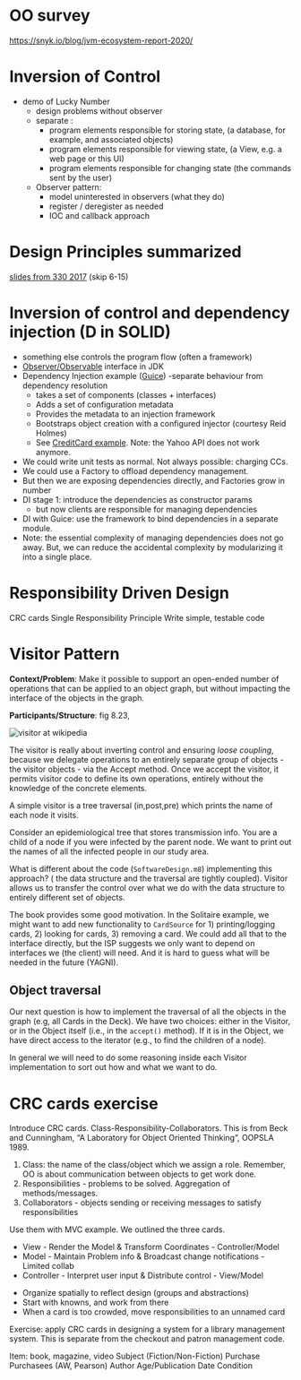 # OO survey
https://snyk.io/blog/jvm-ecosystem-report-2020/

# Inversion of Control
- demo of Lucky Number
    + design problems without observer
    + separate :
        + program elements responsible for storing state, (a database, for example, and associated objects)
        + program elements responsible for viewing state, (a View, e.g. a web page or this UI)
        + program elements responsible for changing state (the commands sent by the user)
    - Observer pattern:
        + model uninterested in observers (what they do)
        + register / deregister as needed
        + IOC and callback approach

# Design Principles summarized

[slides from 330 2017](https://github.com/SENG330/course/blob/master/lectures/ooprinciples%20copy.pdf) (skip 6-15)

# Inversion of control and dependency injection (D in SOLID)

- something else controls the program flow (often a framework)
- [Observer/Observable](https://docs.oracle.com/javase/8/docs/api/index.html?java/util/Observable.html) interface in JDK
- Dependency Injection example  ([Guice](https://github.com/google/guice/wiki/Motivation))
    -separate behaviour from dependency resolution
    + takes a set of components (classes + interfaces) 
    + Adds a set of configuration metadata
    + Provides the metadata to an injection framework
    + Bootstraps object creation with a configured injector (courtesy Reid Holmes)
    + See [CreditCard example](https://github.com/caplin/Guice-Example.git). Note: the Yahoo API does not work anymore.
- We could write unit tests as normal. Not always possible: charging CCs.
- We could use a Factory to offload dependency management.
- But then we are exposing dependencies directly, and Factories grow in number
- DI stage 1: introduce the dependencies as constructor params
    + but now clients are responsible for managing dependencies
- DI with Guice: use the framework to bind dependencies in a separate module.
- Note: the essential complexity of managing dependencies does not go away. But, we can reduce the accidental complexity by modularizing it into a single place.

# Responsibility Driven Design
CRC cards
Single Responsibility Principle
Write simple, testable code

# Visitor Pattern

**Context/Problem**: Make it possible to support an open-ended number of operations that can be applied to an object graph, but without impacting the interface of the objects in the graph.

**Participants/Structure**: fig 8.23, 

![visitor at wikipedia](https://upload.wikimedia.org/wikipedia/en/thumb/e/eb/Visitor_design_pattern.svg/430px-Visitor_design_pattern.svg.png)

The visitor is really about inverting control and ensuring *loose coupling*, because we delegate operations to an entirely separate group of objects - the visitor objects - via the Accept method. Once we accept the visitor, it permits visitor code to define its own operations, entirely without the knowledge of the concrete elements. 

A simple visitor is a tree traversal (in,post,pre) which prints the name of each node it visits. 

Consider an epidemiological tree that stores transmission info. You are a child of a node if you were infected by the parent node. We want to print out the names of all the infected people in our study area. 

What is different about the code (`SoftwareDesign.m8`) implementing this approach? ( the data structure and the traversal are tightly coupled). Visitor allows us to transfer the control over what we do with the data structure to entirely different set of objects.

The book provides some good motivation. In the Solitaire example, we might want to add new functionality to `CardSource` for 1) printing/logging cards, 2) looking for cards, 3) removing a card. We could add all that to the interface directly, but the ISP suggests we only want to depend on interfaces we (the client) will need. And it is hard to guess what will be needed in the future (YAGNI). 

## Object traversal

Our next question is how to implement the traversal of all the objects in the graph (e.g, all Cards in the Deck). We have two choices: either in the Visitor, or in the Object itself (i.e., in the `accept()` method). If it is in the Object, we have direct access to the iterator (e.g., to find the children of a node). 

In general we will need to do some reasoning inside each Visitor implementation to sort out how and what we want to do. 

# CRC cards exercise

Introduce CRC cards. Class-Responsibility-Collaborators. This is from Beck and Cunningham, “A Laboratory for Object Oriented Thinking”, OOPSLA 1989.

1. Class: the name of the class/object which we assign a role. Remember, OO is about communication between objects to get work done.
2. Responsibilities - problems to be solved. Aggregation of methods/messages.
3. Collaborators - objects sending or receiving messages to satisfy responsibilities

Use them with MVC example. We outlined the three cards.
- View - Render the Model & Transform Coordinates - Controller/Model
- Model - Maintain Problem info & Broadcast change notifications - Limited collab
- Controller - Interpret user input & Distribute control - View/Model

* Organize spatially to reflect design (groups and abstractions)
* Start with knowns, and work from there
* When a card is too crowded, move responsibilities to an unnamed card

Exercise: apply CRC cards in designing a system for a library management system. This is separate from the checkout and patron management code.

Item: book, magazine, video
Subject (Fiction/Non-Fiction)
Purchase
Purchasees (AW, Pearson)
Author
Age/Publication Date
Condition
